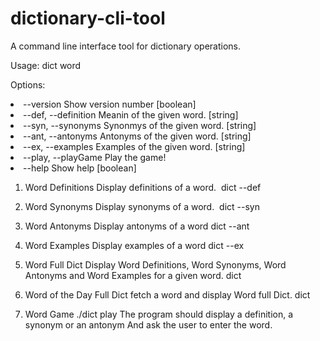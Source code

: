 # dictionary-cli-tool
A command line interface tool for dictionary operations. 


Usage: dict <options> word

Options:

 <li> --version            Show version number                             [boolean]
 <li> --def, --definition  Meanin of the given word.                        [string]
 <li> --syn, --synonyms    Synonmys of the given word.                      [string]
 <li> --ant, --antonyms    Antonyms of the given word.                      [string]
 <li> --ex, --examples     Examples of the given word.                      [string]
 <li> --play, --playGame   Play the game!
 <li> --help               Show help                                       [boolean]

1. Word Definitions
	Display definitions of a word. 
	dict --def <word>

2. Word Synonyms
	Display synonyms of a word. 
	dict --syn <word>
  
3. Word Antonyms
	Display antonyms of a word
	dict --ant <word>

4. Word Examples
	Display examples of a word
	dict --ex <word>

5. Word Full Dict
	Display Word Definitions, Word Synonyms, Word Antonyms and Word Examples for a given word.
	dict <word>
  
6. Word of the Day Full Dict
	fetch a word and display Word full Dict.
	dict

7. Word Game
	./dict play
	The program should display a definition, a synonym or an antonym
	And ask the user to enter the word.
